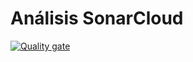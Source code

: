 # Análisis SonarCloud
[![Quality gate](https://sonarcloud.io/api/project_badges/quality_gate?project=PaulaDariasSosa_Proyecto_LDH)](https://sonarcloud.io/summary/new_code?id=PaulaDariasSosa_Proyecto_LDH)
